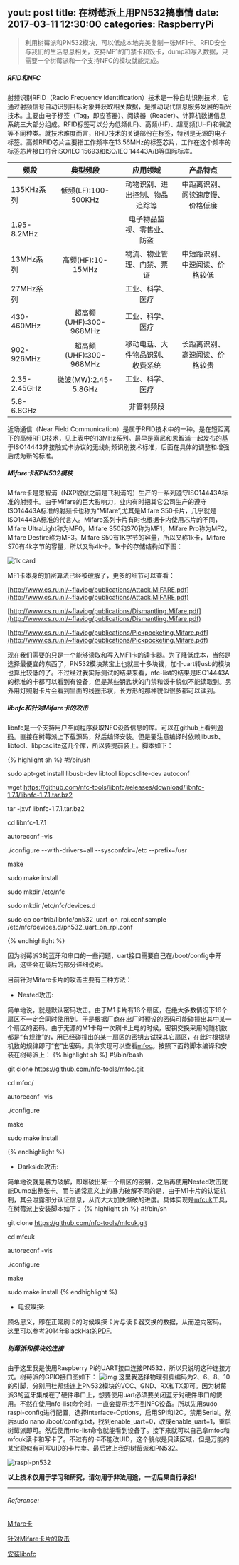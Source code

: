 yout: post
title: 在树莓派上用PN532搞事情
date: 2017-03-11 12:30:00
categories: RaspberryPi
---

>利用树莓派和PN532模块，可以低成本地完美复制一张MF1卡。RFID安全与我们的生活息息相关，支持MF1的门禁卡和饭卡，dump和写入数据，只需要一个树莓派和一个支持NFC的模块就能完成。

##### RFID和NFC
射频识别RFID（Radio Frequency Identification）技术是一种自动识别技术，它通过射频信号自动识别目标对象并获取相关数据，是推动现代信息服务发展的新兴技术。主要由电子标签（Tag，即应答器）、阅读器（Reader）、计算机数据信息系统三大部分组成。RFID标签可以分为低频(LF)、高频(HF)、超高频(UHF)和微波等不同种类。就技术难度而言，RFID技术的关键部份在标签，特别是无源的电子标签。高频RFID芯片主要指工作频率在13.56MHz的标签芯片，工作在这个频率的标签芯片接口符合ISO/IEC 15693和ISO/IEC 14443A/B等国际标准。

| 频段        | 典型频段                 | 应用领域                        | 产品特点                        |
| ----------- |:------------------------:|:-------------------------------:|:-------------------------------:|
| 135KHz系列  | 低频(LF):100-500KHz      | 动物识别、进出控制、物品追踪等  | 中距离识别、阅读速度慢、价格低廉|
| 1.95-8.2MHz |                          | 电子物品监视、零售业、防盗      |                                 |
| 13MHz系列   | 高频(HF):10-15MHz        | 物流、物业管理、门禁、票证      | 中短距识别、中速阅读、价格较低  |
| 27MHz系列   |                          | 工业、科学、医疗                |                                 |
| 430-460MHz  | 超高频(UHF):300-968MHz   | 工业、科学、医疗                |                                 |
| 902-926MHz  | 超高频(UHF):300-968MHz   | 移动电话、大件物品识别、收费系统| 长距离识别、高速阅读、价格较贵  |
| 2.35-2.45GHz| 微波(MW):2.45-5.8GHz     | 工业、科学、医疗                |                                 |
| 5.8-6.8GHz  |                          | 非管制频段                      |                                 |


近场通信（Near Field Communication）是属于RFID技术中的一种。是在短距离下的高频RFID技术，见上表中的13MHz系列。最早是索尼和恩智浦一起发布的基于ISO14443非接触式卡协议的无线射频识别技术标准，后面在具体的调整和增强后成为新的标准。

##### Mifare卡和PN532模块
Mifare卡是恩智浦（NXP貌似之前是飞利浦的）生产的一系列遵守ISO14443A标准的射频卡。由于Mifare的巨大影响力，业内有时把其它公司生产的遵守ISO14443A标准的射频卡也称为“Mifare”,尤其是Mifare S50卡片，几乎就是ISO14443A标准的代言人。Mifare系列卡片有时也根据卡内使用芯片的不同，Mifare UltraLight称为MF0，Mifare S50和S70称为MF1，Mifare Pro称为MF2，Mifare Desfire称为MF3。Mifare S50有1K字节的容量，所以又称1k卡，Mifare S70有4k字节的容量，所以又称4k卡。1k卡的存储结构如下图：

![1k card](http://image.3001.net/images/20170301/14883779693311.png)

MF1卡本身的加密算法已经被破解了，更多的细节可以查看：

[http://www.cs.ru.nl/~flaviog/publications/Attack.MIFARE.pdf](http://www.cs.ru.nl/~flaviog/publications/Attack.MIFARE.pdf)

[http://www.cs.ru.nl/~flaviog/publications/Dismantling.Mifare.pdf](http://www.cs.ru.nl/~flaviog/publications/Dismantling.Mifare.pdf)

[http://www.cs.ru.nl/~flaviog/publications/Pickpocketing.Mifare.pdf](http://www.cs.ru.nl/~flaviog/publications/Pickpocketing.Mifare.pdf)

现在我们需要的只是一个能够读取和写入MF1卡的读卡器。为了降低成本，当然是选择最便宜的东西了，PN532模块某宝上也就三十多块钱，加个uart转usb的模块也算比较低的了。不过经过我实际测试的结果来看，nfc-list的结果是ISO14443A的标准的卡都可以看到有设备，但是某些钥匙状的门禁和饭卡貌似不能读取到。另外用灯照射卡片会看到里面的线圈形状，长方形的那种貌似很多都可以读到。

##### libnfc和针对Mifare卡的攻击
libnfc是一个支持用户空间程序获取NFC设备信息的库。可以在github上看到[源码][libnfc_code]。直接在树莓派上下载源码，然后编译安装。但是要注意编译时依赖libusb、libtool、libpcsclite这几个库，所以要提前装上。脚本如下：

{% highlight sh %}
#!/bin/sh

sudo apt-get install libusb-dev libtool libpcsclite-dev autoconf

wget https://github.com/nfc-tools/libnfc/releases/download/libnfc-1.7.1/libnfc-1.7.1.tar.bz2

tar -jxvf libnfc-1.7.1.tar.bz2

cd libnfc-1.7.1

autoreconf -vis

./configure --with-drivers=all --sysconfdir=/etc --prefix=/usr

make

sudo make install

sudo mkdir /etc/nfc

sudo mkdir /etc/nfc/devices.d

sudo cp contrib/libnfc/pn532_uart_on_rpi.conf.sample /etc/nfc/devices.d/pn532_uart_on_rpi.conf

{% endhighlight %}

因为树莓派3的蓝牙和串口的一些问题，uart接口需要自己在/boot/config中开启，这些会在最后的部分详细说明。

目前针对Mifare卡片的攻击主要有三种方法：

- Nested攻击:

简单地说，就是默认密码攻击。由于M1卡片有16个扇区，在绝大多数情况下16个扇区不一定会同时使用到。于是根据厂商在出厂时预设的密码可能碰撞出其中某一个扇区的密码。由于无源的M1卡每一次刷卡上电的时候，密钥交换采用的随机数都是“有规律”的，用已经碰撞出的某一扇区的密钥去试探其它扇区，在此时根据随机数的规律即可“套”出密码。具体实现可以查看[mfoc](https://github.com/nfc-tools/mfoc)。按照下面的脚本编译和安装在树莓派上：
{% highlight sh %}
#!/bin/bash

git clone https://github.com/nfc-tools/mfoc.git

cd mfoc/

autoreconf -vis

./configure

make

sudo make install

{% endhighlight %}

- Darkside攻击:

简单地说就是暴力破解，即爆破出某一个扇区的密钥，之后再使用Nested攻击就能Dump出整张卡。而与通常意义上的暴力破解不同的是，由于M1卡片的认证机制，其会泄露部分认证信息，从而大大加快爆破的进度。具体实现是[mfcuk](https://github.com/nfc-tools/mfcuk)工具，在树莓派上安装脚本如下：
{% highlight sh %}
#!/bin/sh

git clone https://github.com/nfc-tools/mfcuk.git

cd mfcuk

autoreconf -vis

./configure

make

sudo make install
{% endhighlight %}

- 电波嗅探:

顾名思义，即在正常刷卡的时候嗅探卡片与读卡器交换的数据，从而逆向密码。
这里可以参考2014年BlackHat的[PDF](https://www.blackhat.com/docs/sp-14/materials/arsenal/sp-14-Almeida-Hacking-MIFARE-Classic-Cards-Slides.pdf)。


##### 树莓派和模块的连接
由于这里我是使用Raspberry Pi的UART接口连接PN532，所以只说明这种连接方式。树莓派的GPIO接口图如下：
![img](../../../../assets/images/rpi-pins-40-0.png)
这里我选择物理引脚编码为2、6、8、10的引脚，分别用杜邦线连上PN532模块的VCC、GND、RX和TX即可。因为树莓派3的蓝牙集成在了硬件串口上，想要使用uart必须要关闭蓝牙对硬件串口的使用。不然在使用nfc-list命令时，一直会提示找不到NFC设备。所以先用sudo raspi-config进行配置，选择Interface-Options，启用SPI和I2C，禁用Serial。然后sudo nano /boot/config.txt，找到enable_uart=0，改成enable_uart=1，重启树莓派即可。然后使用nfc-list命令就能看到设备了。接下来就可以自己拿mfoc和mfcuk读卡和写卡了。不过有的卡不能改UID，这个貌似是只读区域，但是万能的某宝貌似有可写UID的卡片卖。最后放上我的树莓派和PN532。

![raspi-pn532](../../../../assets/images/raspi-with-pn532.jpg)


__以上技术仅用于学习和研究，请勿用于非法用途，一切后果自行承担!__


***

###### Reference:


[Mifare卡](http://blog.sina.com.cn/s/blog_683b6e4f0102vtfm.html)

[针对Mifare卡片的攻击](http://www.freebuf.com/articles/terminal/128238.html)

[安装libnfc](https://firefart.at/post/how-to-crack-mifare-classic-cards/)

[libnfc_code]: https://github.com/nfc-tools/libnfc
